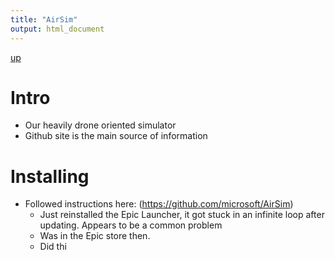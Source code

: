 ```yaml
---
title: "AirSim"
output: html_document
---
```

[up](https://mikewise2718.github.io/markdowndocs/)

# Intro
- Our heavily drone oriented simulator
- Github site is the main source of information

# Installing
- Followed instructions here: (https://github.com/microsoft/AirSim)
  - Just reinstalled the Epic Launcher, it got stuck in an infinite loop after updating. Appears to be a common problem
  - Was in the Epic store then.
  - Did thi


